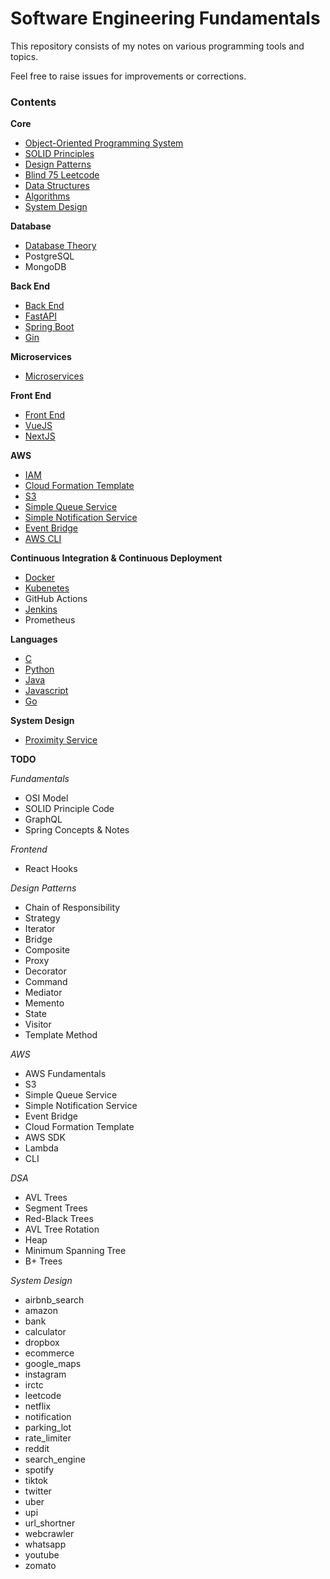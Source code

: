 # Software Engineering Fundamentals

This repository consists of my notes on various programming tools and topics.

Feel free to raise issues for improvements or corrections.

### Contents

**Core**

* [Object-Oriented Programming System](oops)
* [SOLID Principles](solid)
* [Design Patterns](designpatterns)
* [Blind 75 Leetcode](blind75)
* [Data Structures](datastructures)
* [Algorithms](algorithms)
* [System Design](systemdesign)

**Database**

* [Database Theory](databases)
* PostgreSQL
* MongoDB

**Back End**

* [Back End](backend)
* [FastAPI](backend/fastapi)
* [Spring Boot](backend/springboot)
* [Gin](backed/gin)

**Microservices**

* [Microservices](microservices)

**Front End**

* [Front End](frontend)
* [VueJS](frontend/vue)
* [NextJS](frontend/next)

**AWS**

* [IAM](aws/iam)
* [Cloud Formation Template](aws/cft)
* [S3](aws/s3)
* [Simple Queue Service](aws/sqs)
* [Simple Notification Service](aws/sns)
* [Event Bridge](aws/eventbridge)
* [AWS CLI](aws/cli)

**Continuous Integration & Continuous Deployment**

* [Docker](cicd/docker)
* [Kubenetes](cicd/k8s)
* GitHub Actions
* [Jenkins](cicd/jenkins)
* Prometheus

**Languages**

* [C](https://github.com/EternalParadiseFaith/letmec)
* [Python](lang/python)
* [Java](lang/java)
* [Javascript](lang/javascript)
* [Go](lang/go)

**System Design**
* [Proximity Service](systemdesign/proximity)

**TODO**

*Fundamentals*

* OSI Model
* SOLID Principle Code 
* GraphQL
* Spring Concepts & Notes

*Frontend*

* React Hooks

*Design Patterns*

* Chain of Responsibility
* Strategy
* Iterator
* Bridge
* Composite
* Proxy
* Decorator
* Command
* Mediator
* Memento
* State
* Visitor
* Template Method

*AWS*

* AWS Fundamentals 
* S3
* Simple Queue Service
* Simple Notification Service
* Event Bridge
* Cloud Formation Template
* AWS SDK
* Lambda
* CLI

*DSA*

* AVL Trees
* Segment Trees
* Red-Black Trees
* AVL Tree Rotation
* Heap
* Minimum Spanning Tree
* B+ Trees

*System Design*

* airbnb_search
* amazon
* bank
* calculator
* dropbox
* ecommerce
* google_maps
* instagram
* irctc
* leetcode
* netflix
* notification
* parking_lot
* rate_limiter
* reddit
* search_engine
* spotify
* tiktok
* twitter
* uber
* upi
* url_shortner
* webcrawler
* whatsapp
* youtube
* zomato
